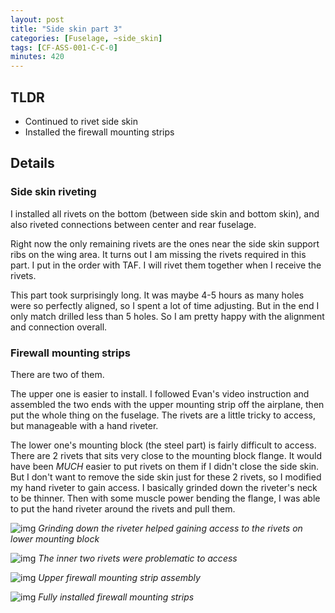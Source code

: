 ```yaml
---
layout: post
title: "Side skin part 3"
categories: [Fuselage, ~side_skin]
tags: [CF-ASS-001-C-C-0]
minutes: 420
---
```


## TLDR

- Continued to rivet side skin
- Installed the firewall mounting strips

## Details

### Side skin riveting

I installed all rivets on the bottom (between side skin and bottom skin), and also riveted connections between center and rear fuselage.

Right now the only remaining rivets are the ones near the side skin support ribs on the wing area. It turns out I am missing the rivets required in this part. I put in the order with TAF. I will rivet them together when I receive the rivets.

This part took surprisingly long. It was maybe 4-5 hours as many holes were so perfectly aligned, so I spent a lot of time adjusting. But in the end I only match drilled less than 5 holes. So I am pretty happy with the alignment and connection overall.

### Firewall mounting strips

There are two of them.

The upper one is easier to install. I followed Evan's video instruction and assembled the two ends with the upper mounting strip off the airplane, then put the whole thing on the fuselage. The rivets are a little tricky to access, but manageable with a hand riveter.

The lower one's mounting block (the steel part) is fairly difficult to access. There are 2 rivets that sits very close to the mounting block flange. It would have been _MUCH_ easier to put rivets on them if I didn't close the side skin. But I don't want to remove the side skin just for these 2 rivets, so I modified my hand riveter to gain access. I basically grinded down the riveter's neck to be thinner. Then with some muscle power bending the flange, I was able to put the hand riveter around the rivets and pull them.

![img](https://lh3.googleusercontent.com/pw/AP1GczNqhX4rOexE41OdZ_POZlcdN9W1b1syGG2JfuT3dbtxcnWGWd1cBABd8lK1Ttfq2wPNgx3UQ5wkT0qdd_6eTT6KFn0vQ-pF9d7e6GyNIsD3VrZAymLFTa-xb4b7R69nQSWnb1chmX9TAWDaQunliNGkuQ=w2174-h2888-s-no-gm?authuser=3)
_Grinding down the riveter helped gaining access to the rivets on lower mounting block_

![img](https://lh3.googleusercontent.com/pw/AP1GczOUiZ5Neuv29lSACZnI-YZZr-UfArJ5j6kay0hcuUaXFLQJUcJJ_rOa8tlv01N__TWTeQU4BMv8uudMNCTMGoEaljs2Zfz_v9FCk7thZG9I8IjP2NaIkROgxBWk0CJ0GyaTg3tWgS0jOTPgihY-7SMbTw=w3836-h2888-s-no-gm?authuser=3)
_The inner two rivets were problematic to access_

![img](https://lh3.googleusercontent.com/pw/AP1GczOppj0LYzTvi3aNOBg5MEAYtL2ExbLKWuJa2AZdlcZvRzEoS-NtHaxzIa9GLQjNcc0rorVbEfFptcgTw1fIiCDbcBKn4hRCfZPMBjBbGpi1Mo1Zmxg-enhfWMHUkaJ_3Q59adIASrxzBjCknIMTnnHv3w=w3836-h2888-s-no-gm?authuser=3)
_Upper firewall mounting strip assembly_

![img](https://lh3.googleusercontent.com/pw/AP1GczPKIqdL5TGHc6-KGipaMiUU2dJzS-mGtfnmZexjo5blq0RN0Pt43ViYNfcj8mWHNX1LT4jB_RV5ZMAj93sj26z5efRlaoU1EO1s6Y1_MR-QgTuU42E5sfXVmX-xN_2mETtWmKcjGNf6BpeQNBojmqepPw=w3836-h2888-s-no-gm?authuser=3)
_Fully installed firewall mounting strips_
